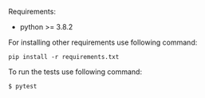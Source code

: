 Requirements:
- python >= 3.8.2

For installing other requirements use following command:

`pip install -r requirements.txt`

To run the tests use following command:

` $ pytest `
